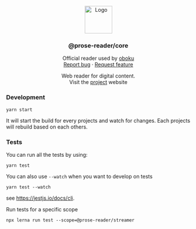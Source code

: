 <p align="center">
  <a 
  href="https://github.com/mbret/oboku">
    <img src="https://user-images.githubusercontent.com/1911240/99893449-bca35e00-2cc3-11eb-88c1-80b3190eb620.png" alt="Logo" width="75" height="75">
  </a>

  <h3 align="center">@prose-reader/core</h3>

  <p align="center">
    Official reader used by <a href="https://oboku.me">oboku</a>
    <br>
    <a href="https://github.com/mbret/prose-reader/issues/new">Report bug</a>
    ·
    <a href="https://github.com/mbret/prose-reader/issues/new">Request feature</a>
  </p>

  <p align="center">
    Web reader for digital content.
    <br>
    Visit the <a href="https://prose-reader-doc.vercel.app/">project</a> website
  </p>
</p>

### Development

```
yarn start
```

It will start the build for every projects and watch for changes. Each projects will rebuild based on each others.

### Tests

You can run all the tests by using:

```
yarn test
```

You can also use `--watch` when you want to develop on tests

```
yarn test --watch
```

see https://jestjs.io/docs/cli.

Run tests for a specific scope

`npx lerna run test --scope=@prose-reader/streamer`

